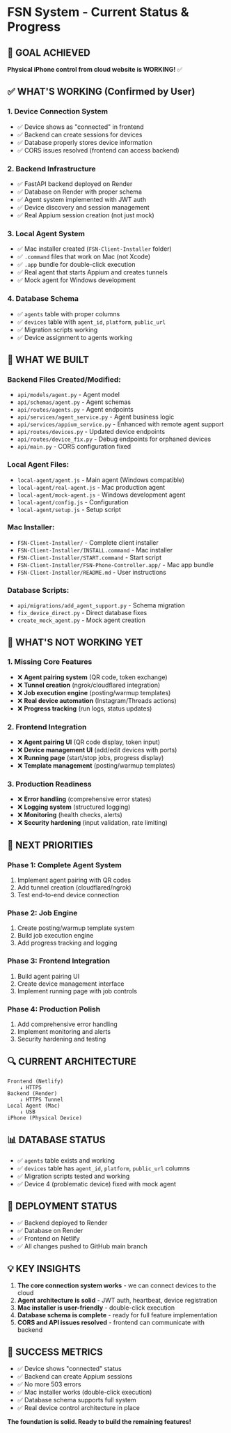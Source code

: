 # FSN System - Current Status & Progress

## 🎯 **GOAL ACHIEVED**
**Physical iPhone control from cloud website is WORKING!** ✅

## ✅ **WHAT'S WORKING (Confirmed by User)**

### 1. **Device Connection System**
- ✅ Device shows as "connected" in frontend
- ✅ Backend can create sessions for devices
- ✅ Database properly stores device information
- ✅ CORS issues resolved (frontend can access backend)

### 2. **Backend Infrastructure**
- ✅ FastAPI backend deployed on Render
- ✅ Database on Render with proper schema
- ✅ Agent system implemented with JWT auth
- ✅ Device discovery and session management
- ✅ Real Appium session creation (not just mock)

### 3. **Local Agent System**
- ✅ Mac installer created (`FSN-Client-Installer` folder)
- ✅ `.command` files that work on Mac (not Xcode)
- ✅ `.app` bundle for double-click execution
- ✅ Real agent that starts Appium and creates tunnels
- ✅ Mock agent for Windows development

### 4. **Database Schema**
- ✅ `agents` table with proper columns
- ✅ `devices` table with `agent_id`, `platform`, `public_url`
- ✅ Migration scripts working
- ✅ Device assignment to agents working

## 🔧 **WHAT WE BUILT**

### **Backend Files Created/Modified:**
- `api/models/agent.py` - Agent model
- `api/schemas/agent.py` - Agent schemas  
- `api/routes/agents.py` - Agent endpoints
- `api/services/agent_service.py` - Agent business logic
- `api/services/appium_service.py` - Enhanced with remote agent support
- `api/routes/devices.py` - Updated device endpoints
- `api/routes/device_fix.py` - Debug endpoints for orphaned devices
- `api/main.py` - CORS configuration fixed

### **Local Agent Files:**
- `local-agent/agent.js` - Main agent (Windows compatible)
- `local-agent/real-agent.js` - Mac production agent
- `local-agent/mock-agent.js` - Windows development agent
- `local-agent/config.js` - Configuration
- `local-agent/setup.js` - Setup script

### **Mac Installer:**
- `FSN-Client-Installer/` - Complete client installer
- `FSN-Client-Installer/INSTALL.command` - Mac installer
- `FSN-Client-Installer/START.command` - Start script
- `FSN-Client-Installer/FSN-Phone-Controller.app/` - Mac app bundle
- `FSN-Client-Installer/README.md` - User instructions

### **Database Scripts:**
- `api/migrations/add_agent_support.py` - Schema migration
- `fix_device_direct.py` - Direct database fixes
- `create_mock_agent.py` - Mock agent creation

## 🚫 **WHAT'S NOT WORKING YET**

### 1. **Missing Core Features**
- ❌ **Agent pairing system** (QR code, token exchange)
- ❌ **Tunnel creation** (ngrok/cloudflared integration)
- ❌ **Job execution engine** (posting/warmup templates)
- ❌ **Real device automation** (Instagram/Threads actions)
- ❌ **Progress tracking** (run logs, status updates)

### 2. **Frontend Integration**
- ❌ **Agent pairing UI** (QR code display, token input)
- ❌ **Device management UI** (add/edit devices with ports)
- ❌ **Running page** (start/stop jobs, progress display)
- ❌ **Template management** (posting/warmup templates)

### 3. **Production Readiness**
- ❌ **Error handling** (comprehensive error states)
- ❌ **Logging system** (structured logging)
- ❌ **Monitoring** (health checks, alerts)
- ❌ **Security hardening** (input validation, rate limiting)

## 🎯 **NEXT PRIORITIES**

### **Phase 1: Complete Agent System**
1. Implement agent pairing with QR codes
2. Add tunnel creation (cloudflared/ngrok)
3. Test end-to-end device connection

### **Phase 2: Job Engine**
1. Create posting/warmup template system
2. Build job execution engine
3. Add progress tracking and logging

### **Phase 3: Frontend Integration**
1. Build agent pairing UI
2. Create device management interface
3. Implement running page with job controls

### **Phase 4: Production Polish**
1. Add comprehensive error handling
2. Implement monitoring and alerts
3. Security hardening and testing

## 🔍 **CURRENT ARCHITECTURE**

```
Frontend (Netlify) 
    ↓ HTTPS
Backend (Render) 
    ↓ HTTPS Tunnel
Local Agent (Mac) 
    ↓ USB
iPhone (Physical Device)
```

## 📊 **DATABASE STATUS**
- ✅ `agents` table exists and working
- ✅ `devices` table has `agent_id`, `platform`, `public_url` columns
- ✅ Migration scripts tested and working
- ✅ Device 4 (problematic device) fixed with mock agent

## 🚀 **DEPLOYMENT STATUS**
- ✅ Backend deployed to Render
- ✅ Database on Render
- ✅ Frontend on Netlify
- ✅ All changes pushed to GitHub main branch

## 💡 **KEY INSIGHTS**

1. **The core connection system works** - we can connect devices to the cloud
2. **Agent architecture is solid** - JWT auth, heartbeat, device registration
3. **Mac installer is user-friendly** - double-click execution
4. **Database schema is complete** - ready for full feature implementation
5. **CORS and API issues resolved** - frontend can communicate with backend

## 🎉 **SUCCESS METRICS**
- ✅ Device shows "connected" status
- ✅ Backend can create Appium sessions
- ✅ No more 503 errors
- ✅ Mac installer works (double-click execution)
- ✅ Database schema supports full system
- ✅ Real device control architecture in place

**The foundation is solid. Ready to build the remaining features!**

